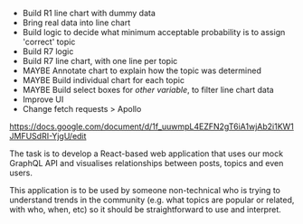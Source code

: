 <!-- - Set up basic tests -->
<!-- - Build API tool -->
- Build R1 line chart with dummy data
- Bring real data into line chart
- Build logic to decide what minimum acceptable probability is to assign 'correct' topic
- Build R7 logic
- Build R7 line chart, with one line per topic
- MAYBE Annotate chart to explain how the topic was determined
- MAYBE Build individual chart for each topic
- MAYBE Build select boxes for *other variable*, to filter line chart data
- Improve UI
- Change fetch requests > Apollo

https://docs.google.com/document/d/1f_uuwmpL4EZFN2gT6iA1wjAb2i1KW1JMFUSdRI-YjgU/edit

The task is to develop a React-based web application that uses our mock GraphQL API and visualises relationships between posts, topics and even users. 

This application is to be used by someone non-technical who is trying to understand trends in the community (e.g. what topics are popular or related, with who, when, etc) so it should be straightforward to use and interpret.
